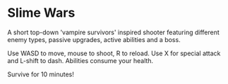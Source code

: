 # Slime Wars

A short top-down 'vampire survivors' inspired shooter featuring different enemy types, passive upgrades, active abilities and a boss.

Use WASD to move, mouse to shoot, R to reload.
Use X for special attack and L-shift to dash. Abilities consume your health.

Survive for 10 minutes!
